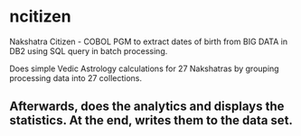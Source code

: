 # ncitizen
Nakshatra Citizen - COBOL PGM to extract dates of birth from BIG DATA in DB2 using SQL query in batch processing. 

Does simple Vedic Astrology calculations for 27 Nakshatras by grouping processing data into 27 collections. 

Afterwards, does the analytics and displays the statistics. At the end, writes them to the data set.
---
